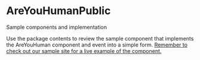 # AreYouHumanPublic
Sample components and implementation

Use the package contents to review the sample component that implements the AreYouHuman component and event into a simple form.  [Remember to check out our sample site for a live example of the component.](https://ayhpublictest-developer-edition.na53.force.com/Sample/s/ "Are You Human Sample Site")
